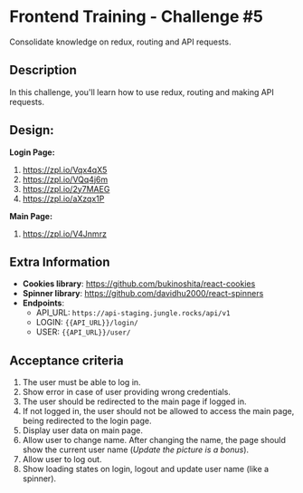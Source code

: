 # Frontend Training - Challenge #5 #
Consolidate knowledge on redux, routing and API requests.

## Description ##
In this challenge, you'll learn how to use redux, routing and making API requests. 

## Design: ##
__Login Page:__
  1. https://zpl.io/Vqx4qX5
  2. https://zpl.io/VQq4j6m
  3. https://zpl.io/2y7MAEG
  4. https://zpl.io/aXzqx1P

__Main Page:__
  1. https://zpl.io/V4Jnmrz
  
## Extra Information ##
  * **Cookies library**: https://github.com/bukinoshita/react-cookies
  * **Spinner library**: https://github.com/davidhu2000/react-spinners
  * **Endpoints**:
    * API_URL: `https://api-staging.jungle.rocks/api/v1`
    * LOGIN: `{{API_URL}}/login/`
    * USER: `{{API_URL}}/user/`

## Acceptance criteria ##
1. The user must be able to log in.
2. Show error in case of user providing wrong credentials.
3. The user should be redirected to the main page if logged in.
4. If not logged in, the user should not be allowed to access the main page, being redirected to the login page.
5. Display user data on main page.
6. Allow user to change name. After changing the name, the page should show the current user name (*Update the picture is a bonus*).
7. Allow user to log out.
8. Show loading states on login, logout and update user name (like a spinner).
